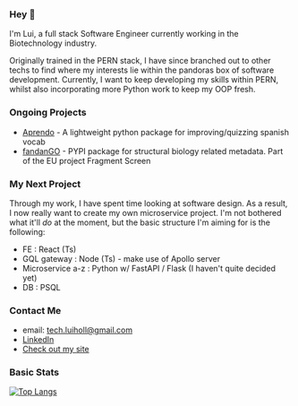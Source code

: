 

### Hey 👋 

I'm Lui, a full stack Software Engineer currently working in the Biotechnology industry.

Originally trained in the PERN stack, I have since branched out to other techs to find where my interests lie within the pandoras box of software development. Currently, I want to keep developing my skills within PERN, whilst also incorporating more Python work to keep my OOP fresh.

### Ongoing Projects
- [Aprendo](https://pypi.org/project/aprendo/) - A lightweight python package for improving/quizzing spanish vocab
- [fandanGO](https://pypi.org/project/fandanGO-aria/) - PYPI package for structural biology related metadata. Part of the EU project Fragment Screen 

### My Next Project
Through my work, I have spent time looking at software design. As a result, I now really want to create my own microservice project. I'm not bothered what it'll *do* at the moment, but the basic structure I'm aiming for is the following:
- FE : React (Ts)
- GQL gateway : Node (Ts) - make use of Apollo server
- Microservice a-z : Python w/ FastAPI / Flask (I haven't quite decided yet)
- DB : PSQL

### Contact Me

- email: tech.luiholl@gmail.com
- <a href= https://www.linkedin.com/in/lucien-holliday/> LinkedIn </a>
- <a href= https://luiholl.netlify.app/> Check out my site </a>


### Basic Stats
[![Top Langs](https://github-readme-stats.vercel.app/api/top-langs/?username=luiHoll97&layout=compact)](https://github.com/luiHoll97/github-readme-stats)

<!--
**luiHoll97/luiHoll97** is a ✨ _special_ ✨ repository because its `README.md` (this file) appears on your GitHub profile.

Here are some ideas to get you started:

- 🔭 I’m currently working on ...
- 🌱 I’m currently learning ...
- 👯 I’m looking to collaborate on ...
- 🤔 I’m looking for help with ...
- 💬 Ask me about ...
- 📫 How to reach me: ...
- 😄 Pronouns: ...
- ⚡ Fun fact: ...
-->

